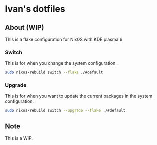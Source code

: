 # Ivan's dotfiles


## About  (WIP)<a name = "about"></a>

This is a flake configuration for NixOS with KDE plasma 6


### Switch

This is for when you change the system configuration.

```bash
sudo nixos-rebuild switch --flake ./#default
```

### Upgrade

This is for when you want to update the current packages in the system configuration.

```bash
sudo nixos-rebuild switch --upgrade --flake ./#default
```


## Note <a name = "usage"></a>

This is a WIP. 
